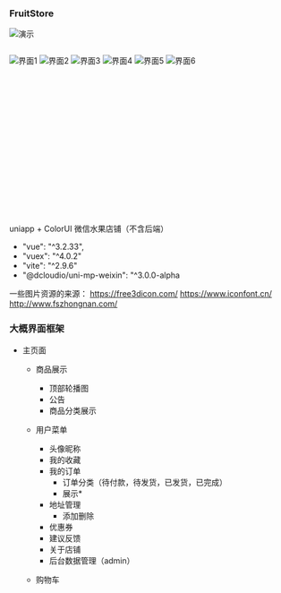 ### FruitStore

![演示](doc/images/mpcode.jpg)

<div style='display:flex;height:300px;'>

![界面1](doc/images/ui1.png)
![界面2](doc/images/ui2.png)
![界面3](doc/images/ui3.png)
![界面4](doc/images/ui4.png)
![界面5](doc/images/ui5.png)
![界面6](doc/images/ui6.png)

</div>

uniapp + ColorUI 微信水果店铺（不含后端）
<!-- 说是uniapp+colorui 但是uniapp的组件没用到几个 colorui的使用也不是彻底 :) -->
-  "vue": "^3.2.33",
-  "vuex": "^4.0.2"
-  "vite": "^2.9.6"
-  "@dcloudio/uni-mp-weixin": "^3.0.0-alpha
  
一些图片资源的来源：
https://free3dicon.com/
https://www.iconfont.cn/
http://www.fszhongnan.com/

### 大概界面框架

- 主页面
  - 商品展示
    - 顶部轮播图
    - 公告
    - 商品分类展示

  - 用户菜单
    -  头像昵称
    -  我的收藏
    -  我的订单
       - 订单分类（待付款，待发货，已发货，已完成）
       - 展示* 
    -  地址管理
       - 添加删除  
    -  优惠券
    -  建议反馈
    -  关于店铺
    -  后台数据管理（admin）
  - 购物车 
    

